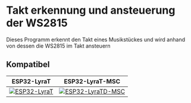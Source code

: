 # Takt erkennung und ansteuerung der WS2815

Dieses Programm erkennt den Takt eines Musikstückes und wird anhand von dessen die WS2815 im Takt ansteuern

## Kompatibel

| ESP32-LyraT | ESP32-LyraT-MSC |
|:-----------:|:---------------:|
| [![ESP32-LyraT](../../../docs/_static/esp32-lyrat-v4.2-side-small.jpg "ESP32-LyraT")](https://docs.espressif.com/projects/esp-adf/en/latest/get-started/get-started-esp32-lyrat.html) | [![ESP32-LyraTD-MSC](../../../docs/_static/esp32-lyratd-msc-v2.2-small.jpg "ESP32-LyraTD-MSC")](https://docs.espressif.com/projects/esp-adf/en/latest/get-started/get-started-esp32-lyratd-msc.html) |



